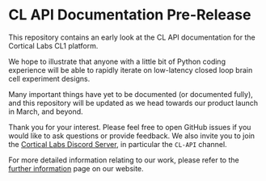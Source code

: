 # CL API Documentation Pre-Release

This repository contains an early look at the CL API documentation for the Cortical Labs CL1 platform.

We hope to illustrate that anyone with a little bit of Python coding experience will be able to rapidly iterate on low-latency closed loop brain cell experiment designs.

Many important things have yet to be documented (or documented fully), and this repository will be updated as we head towards our product launch in March, and beyond.

Thank you for your interest. Please feel free to open GitHub issues if you would like to ask questions or provide feedback. We also invite you to join the [Cortical Labs Discord Server](https://discord.gg/XHnmQtrzDn), in particular the `CL-API` channel.

For more detailed information relating to our work, please refer to the [further information](https://corticallabs.com/info) page on our website.
